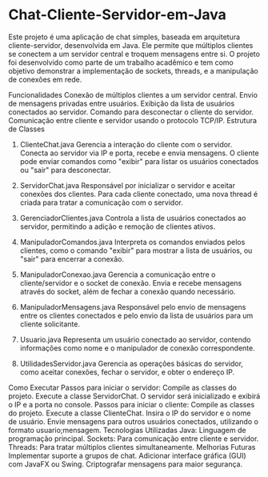 # Chat-Cliente-Servidor-em-Java

Este projeto é uma aplicação de chat simples, baseada em arquitetura cliente-servidor, desenvolvida em Java. Ele permite que múltiplos clientes se conectem a um servidor central e troquem mensagens entre si. O projeto foi desenvolvido como parte de um trabalho acadêmico e tem como objetivo demonstrar a implementação de sockets, threads, e a manipulação de conexões em rede.

Funcionalidades
Conexão de múltiplos clientes a um servidor central.
Envio de mensagens privadas entre usuários.
Exibição da lista de usuários conectados ao servidor.
Comando para desconectar o cliente do servidor.
Comunicação entre cliente e servidor usando o protocolo TCP/IP.
Estrutura de Classes
1. ClienteChat.java
Gerencia a interação do cliente com o servidor. Conecta ao servidor via IP e porta, recebe e envia mensagens. O cliente pode enviar comandos como "exibir" para listar os usuários conectados ou "sair" para desconectar.

2. ServidorChat.java
Responsável por inicializar o servidor e aceitar conexões dos clientes. Para cada cliente conectado, uma nova thread é criada para tratar a comunicação com o servidor.

3. GerenciadorClientes.java
Controla a lista de usuários conectados ao servidor, permitindo a adição e remoção de clientes ativos.

4. ManipuladorComandos.java
Interpreta os comandos enviados pelos clientes, como o comando "exibir" para mostrar a lista de usuários, ou "sair" para encerrar a conexão.

5. ManipuladorConexao.java
Gerencia a comunicação entre o cliente/servidor e o socket de conexão. Envia e recebe mensagens através do socket, além de fechar a conexão quando necessário.

6. ManipuladorMensagens.java
Responsável pelo envio de mensagens entre os clientes conectados e pelo envio da lista de usuários para um cliente solicitante.

7. Usuario.java
Representa um usuário conectado ao servidor, contendo informações como nome e o manipulador de conexão correspondente.

8. UtilidadesServidor.java
Gerencia as operações básicas do servidor, como aceitar conexões, fechar o servidor, e obter o endereço IP.

Como Executar
Passos para iniciar o servidor:
Compile as classes do projeto.
Execute a classe ServidorChat.
O servidor será inicializado e exibirá o IP e a porta no console.
Passos para iniciar o cliente:
Compile as classes do projeto.
Execute a classe ClienteChat.
Insira o IP do servidor e o nome de usuário.
Envie mensagens para outros usuários conectados, utilizando o formato usuario;mensagem.
Tecnologias Utilizadas
Java: Linguagem de programação principal.
Sockets: Para comunicação entre cliente e servidor.
Threads: Para tratar múltiplos clientes simultaneamente.
Melhorias Futuras
Implementar suporte a grupos de chat.
Adicionar interface gráfica (GUI) com JavaFX ou Swing.
Criptografar mensagens para maior segurança.
